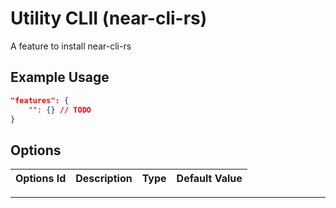 # Utility CLII (near-cli-rs)

A feature to install near-cli-rs

## Example Usage

```json
"features": {
    "": {} // TODO
}
```

## Options

| Options Id | Description | Type | Default Value |
| ---------- | ----------- | ---- | ------------- |

---
